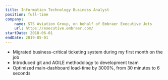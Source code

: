 ```yaml
---
title: Information Technology Business Analyst
position: full-time
company:
    name: STS Aviation Group, on behalf of Embraer Executive Jets
    url: https://executive.embraer.com/
startDate: 2018-06-01
endDate: 2019-05-01
---
```

- Migrated business-critical ticketing system during my first month on the job
- Introduced git and AGILE methodology to development team
- Optimized main-dashboard load-time by 3000%, from 30 minutes to 6 seconds